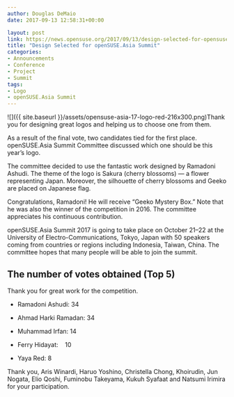 ```yaml
---
author: Douglas DeMaio
date: 2017-09-13 12:58:31+00:00

layout: post
link: https://news.opensuse.org/2017/09/13/design-selected-for-opensuse-asia-summit/
title: "Design Selected for openSUSE.Asia Summit"
categories:
- Announcements
- Conference
- Project
- Summit
tags:
- Logo
- openSUSE.Asia Summit
---
```

![]({{ site.baseurl }}/assets/opensuse-asia-17-logo-red-216x300.png)Thank you for designing great logos and helping us to choose one from them.

As a result of the final vote, two candidates tied for the first place. openSUSE.Asia Summit Committee discussed which one should be this year’s logo.

The committee decided to use the fantastic work designed by Ramadoni Ashudi. The theme of the logo is Sakura (cherry blossoms) — a flower representing Japan. Moreover, the silhouette of cherry blossoms and Geeko are placed on Japanese flag.

Congratulations, Ramadoni! He will receive “Geeko Mystery Box.” Note that he was also the winner of the competition in 2016. The committee appreciates his continuous contribution.

openSUSE.Asia Summit 2017 is going to take place on October 21–22 at the University of Electro-Communications, Tokyo, Japan with 50 speakers coming from countries or regions including Indonesia, Taiwan, China. The committee hopes that many people will be able to join the summit.


## The number of votes obtained (Top 5)


Thank you for great work for the competition.



 	
  * Ramadoni Ashudi: 34

 	
  * Ahmad Harki Ramadan: 34

 	
  * Muhammad Irfan: 14

 	
  * Ferry Hidayat:    10

 	
  * Yaya Red: 8


Thank you, Aris Winardi, Haruo Yoshino, Christella Chong, Khoirudin, Jun Nogata, Elio Qoshi, Fuminobu Takeyama, Kukuh Syafaat and Natsumi Irimira for your participation.		
